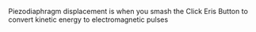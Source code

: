 Piezodiaphragm displacement is when you smash the Click Eris Button to convert kinetic energy to electromagnetic pulses
